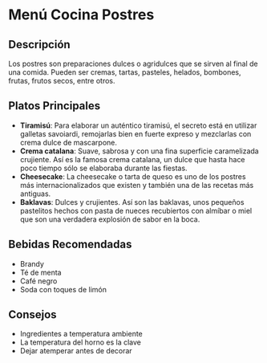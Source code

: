 # Menú Cocina Postres

## Descripción
Los postres son preparaciones dulces o agridulces que se sirven al final de una comida. Pueden ser cremas, tartas, pasteles, helados, bombones, frutas, frutos secos, entre otros. 

## Platos Principales
- **Tiramisú**: Para elaborar un auténtico tiramisú, el secreto está en utilizar galletas savoiardi, remojarlas bien en fuerte expreso y mezclarlas con crema dulce de mascarpone.
- **Crema catalana**: Suave, sabrosa y con una fina superficie caramelizada crujiente. Así es la famosa crema catalana, un dulce que hasta hace poco tiempo sólo se elaboraba durante las fiestas.
- **Cheesecake**: La cheesecake o tarta de queso es uno de los postres más internacionalizados que existen y también una de las recetas más antiguas.
- **Baklavas**: Dulces y crujientes. Así son las baklavas, unos pequeños pastelitos hechos con pasta de nueces recubiertos con almíbar o miel que son una verdadera explosión de sabor en la boca.

## Bebidas Recomendadas
- Brandy
- Té de menta
- Café negro
- Soda con toques de limón

## Consejos
- Ingredientes a temperatura ambiente
- La temperatura del horno es la clave
- Dejar atemperar antes de decorar
